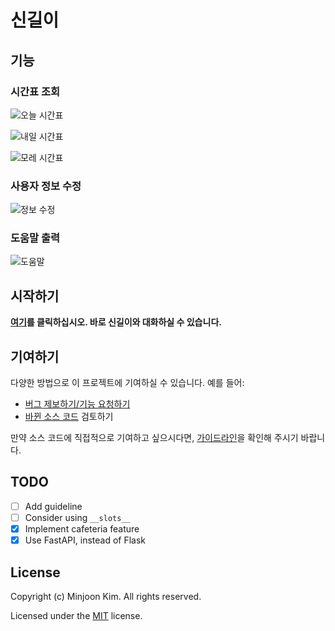 # 신길이

## 기능

### 시간표 조회

![오늘 시간표](images/today_timetable.png)

![내일 시간표](images/next_day_timetable.png)

![모레 시간표](images/next_next_day_timetable.png)

### 사용자 정보 수정

![정보 수정](images/info_edit.png)

### 도움말 출력

![도움말](images/help_message.png)

## 시작하기

**[여기](http://pf.kakao.com/_vxdxbJs/chat)를 클릭하십시오. 바로 신길이와 대화하실 수 있습니다.**

## 기여하기

다양한 방법으로 이 프로젝트에 기여하실 수 있습니다. 예를 들어:

- [버그 제보하기/기능 요청하기](https://github.com/HolyDiamonds7/SingilE/issues)
- [바뀐 소스 코드](https://github.com/HolyDiamonds7/SingilE/pulls) 검토하기

만약 소스 코드에 직접적으로 기여하고 싶으시다면, [가이드라인](GUIDELINE.md)을 확인해 주시기 바랍니다.

## TODO

- [ ] Add guideline
- [ ] Consider using `__slots__`
- [x] Implement cafeteria feature
- [x] Use FastAPI, instead of Flask

## License

Copyright (c) Minjoon Kim. All rights reserved.

Licensed under the [MIT](LICENSE.txt) license.

